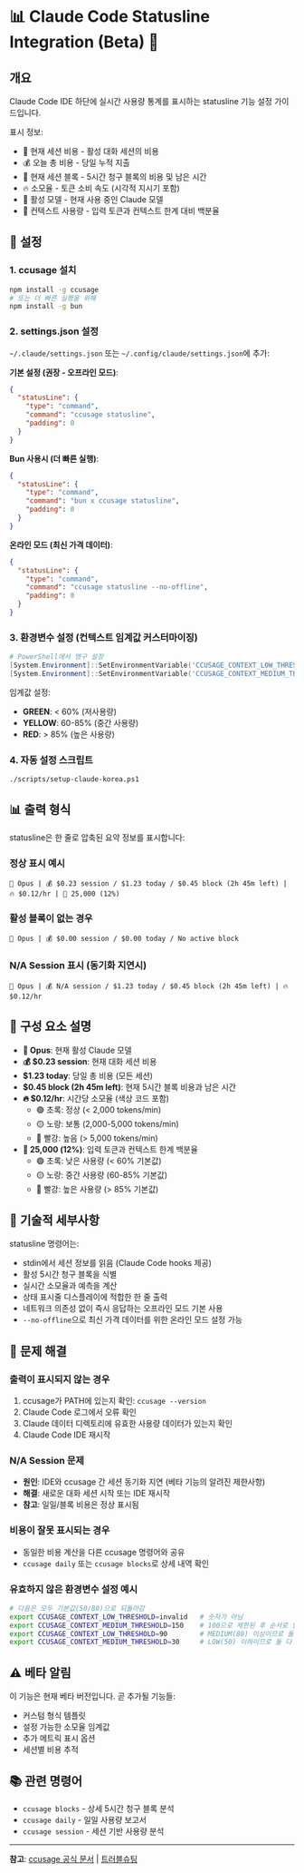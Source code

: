 # 📊 Claude Code Statusline Integration (Beta) 🚀

## 개요
Claude Code IDE 하단에 실시간 사용량 통계를 표시하는 statusline 기능 설정 가이드입니다.

표시 정보:
- 💬 현재 세션 비용 - 활성 대화 세션의 비용
- 💰 오늘 총 비용 - 당일 누적 지출
- 🚀 현재 세션 블록 - 5시간 청구 블록의 비용 및 남은 시간
- 🔥 소모율 - 토큰 소비 속도 (시각적 지시기 포함)
- 🤖 활성 모델 - 현재 사용 중인 Claude 모델
- 🧠 컨텍스트 사용량 - 입력 토큰과 컨텍스트 한계 대비 백분율

## 🚀 설정

### 1. ccusage 설치
```bash
npm install -g ccusage
# 또는 더 빠른 실행을 위해
npm install -g bun
```

### 2. settings.json 설정
`~/.claude/settings.json` 또는 `~/.config/claude/settings.json`에 추가:

**기본 설정 (권장 - 오프라인 모드)**:
```json
{
  "statusLine": {
    "type": "command",
    "command": "ccusage statusline",
    "padding": 0
  }
}
```

**Bun 사용시 (더 빠른 실행)**:
```json
{
  "statusLine": {
    "type": "command", 
    "command": "bun x ccusage statusline",
    "padding": 0
  }
}
```

**온라인 모드 (최신 가격 데이터)**:
```json
{
  "statusLine": {
    "type": "command",
    "command": "ccusage statusline --no-offline",
    "padding": 0
  }
}
```

### 3. 환경변수 설정 (컨텍스트 임계값 커스터마이징)
```powershell
# PowerShell에서 영구 설정
[System.Environment]::SetEnvironmentVariable('CCUSAGE_CONTEXT_LOW_THRESHOLD', '60', 'User')
[System.Environment]::SetEnvironmentVariable('CCUSAGE_CONTEXT_MEDIUM_THRESHOLD', '85', 'User')
```

임계값 설정:
- **GREEN**: < 60% (저사용량)
- **YELLOW**: 60-85% (중간 사용량) 
- **RED**: > 85% (높은 사용량)

### 4. 자동 설정 스크립트
```bash
./scripts/setup-claude-korea.ps1
```

## 📊 출력 형식

statusline은 한 줄로 압축된 요약 정보를 표시합니다:

### 정상 표시 예시
```
🤖 Opus | 💰 $0.23 session / $1.23 today / $0.45 block (2h 45m left) | 🔥 $0.12/hr | 🧠 25,000 (12%)
```

### 활성 블록이 없는 경우
```
🤖 Opus | 💰 $0.00 session / $0.00 today / No active block
```

### N/A Session 표시 (동기화 지연시)
```
🤖 Opus | 💰 N/A session / $1.23 today / $0.45 block (2h 45m left) | 🔥 $0.12/hr
```

## 📝 구성 요소 설명

- **🤖 Opus**: 현재 활성 Claude 모델
- **💰 $0.23 session**: 현재 대화 세션 비용
- **$1.23 today**: 당일 총 비용 (모든 세션)
- **$0.45 block (2h 45m left)**: 현재 5시간 블록 비용과 남은 시간
- **🔥 $0.12/hr**: 시간당 소모율 (색상 코드 포함)
  - 🟢 초록: 정상 (< 2,000 tokens/min)
  - 🟡 노랑: 보통 (2,000-5,000 tokens/min)  
  - 🔴 빨강: 높음 (> 5,000 tokens/min)
- **🧠 25,000 (12%)**: 입력 토큰과 컨텍스트 한계 백분율
  - 🟢 초록: 낮은 사용량 (< 60% 기본값)
  - 🟡 노랑: 중간 사용량 (60-85% 기본값)
  - 🔴 빨강: 높은 사용량 (> 85% 기본값)

## 🔧 기술적 세부사항

statusline 명령어는:
- stdin에서 세션 정보를 읽음 (Claude Code hooks 제공)
- 활성 5시간 청구 블록을 식별
- 실시간 소모율과 예측을 계산
- 상태 표시줄 디스플레이에 적합한 한 줄 출력
- 네트워크 의존성 없이 즉시 응답하는 오프라인 모드 기본 사용
- `--no-offline`으로 최신 가격 데이터를 위한 온라인 모드 설정 가능

## 🔧 문제 해결

### 출력이 표시되지 않는 경우
1. ccusage가 PATH에 있는지 확인: `ccusage --version`
2. Claude Code 로그에서 오류 확인
3. Claude 데이터 디렉토리에 유효한 사용량 데이터가 있는지 확인
4. Claude Code IDE 재시작

### N/A Session 문제
- **원인**: IDE와 ccusage 간 세션 동기화 지연 (베타 기능의 알려진 제한사항)
- **해결**: 새로운 대화 세션 시작 또는 IDE 재시작
- **참고**: 일일/블록 비용은 정상 표시됨

### 비용이 잘못 표시되는 경우
- 동일한 비용 계산을 다른 ccusage 명령어와 공유
- `ccusage daily` 또는 `ccusage blocks`로 상세 내역 확인

### 유효하지 않은 환경변수 설정 예시
```bash
# 다음은 모두 기본값(50/80)으로 되돌아감
export CCUSAGE_CONTEXT_LOW_THRESHOLD=invalid   # 숫자가 아님
export CCUSAGE_CONTEXT_MEDIUM_THRESHOLD=150    # 100으로 제한된 후 순서로 인해 리셋
export CCUSAGE_CONTEXT_LOW_THRESHOLD=90        # MEDIUM(80) 이상이므로 둘 다 리셋
export CCUSAGE_CONTEXT_MEDIUM_THRESHOLD=30     # LOW(50) 이하이므로 둘 다 리셋
```

## ⚠️ 베타 알림

이 기능은 현재 베타 버전입니다. 곧 추가될 기능들:
- 커스텀 형식 템플릿
- 설정 가능한 소모율 임계값
- 추가 메트릭 표시 옵션
- 세션별 비용 추적

## 📚 관련 명령어

- `ccusage blocks` - 상세 5시간 청구 블록 분석
- `ccusage daily` - 일일 사용량 보고서
- `ccusage session` - 세션 기반 사용량 분석

---
**참고**: [ccusage 공식 문서](https://ccusage.com/guide/statusline) | [트러블슈팅](../statusline-optimization-guide.md)